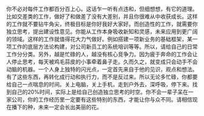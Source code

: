 你不必对每件工作都百分百上心。这话乍一听有点违和，但细想想，有它的道理。比如交差类的工作，做好了和做差了没有大差别，并且你很难从中收获成长。这样的工作就不要钻牛角尖，终极目标是你好我好大家好。而创造性的工作，就需要你独立思考，提出建设性意见。你能从工作本身吸收新知和灵感，未来应用到更广阔的领域。这样的工作就值得花大力气做好。例如搭建一项新业务的基础框架，某一项工作的底层方法论构建，对公司新员工的系统培训等等。所以，请给自己的日常工作分分类。另外，越是忙碌的人，越没有核心竞争力。因为疲于奔命的工作会让人停止思考，每天被鸡毛蒜皮的小事牵着鼻子走。久而久之，就变成只会动手不会动脑的机器。一个人身上独特的闪光点，一定首先来自于他的见识，观点和想法。有了这些东西，再转化成行动和执行力，而不是反过来。所以无论多忙碌，你都要给自己一点喘息的时间。关上电脑，关上手机，走到户外去，深呼吸，停下来。找到自己的20%时间，实际上是给自己创造独立思考的时空。你不会一辈子呆在一家公司，你的工作经历里一定要有这些特别的东西，才能让你与众不同。请相信现在播下的种，未来一定会长出美丽的花。 
